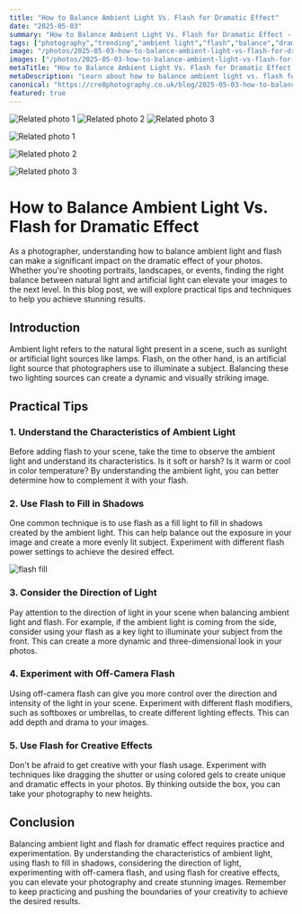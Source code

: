 ```yaml
---
title: "How to Balance Ambient Light Vs. Flash for Dramatic Effect"
date: "2025-05-03"
summary: "How to Balance Ambient Light Vs. Flash for Dramatic Effect - A trending topic in photography."
tags: ["photography","trending","ambient light","flash","balance","dramatic effect","fill light","off-camera flash","creative effects","direction of light","lighting sources"]
image: "/photos/2025-05-03-how-to-balance-ambient-light-vs-flash-for-dramatic-effect-1.jpg"
images: ["/photos/2025-05-03-how-to-balance-ambient-light-vs-flash-for-dramatic-effect-1.jpg","/photos/2025-05-03-how-to-balance-ambient-light-vs-flash-for-dramatic-effect-2.jpg","/photos/2025-05-03-how-to-balance-ambient-light-vs-flash-for-dramatic-effect-3.jpg"]
metaTitle: "How to Balance Ambient Light Vs. Flash for Dramatic Effect | cre8 Photography"
metaDescription: "Learn about how to balance ambient light vs. flash for dramatic effect in photography with practical tips and insights."
canonical: "https://cre8photography.co.uk/blog/2025-05-03-how-to-balance-ambient-light-vs-flash-for-dramatic-effect"
featured: true
---
```


<!-- Gallery as HTML -->

<div class="grid grid-cols-1 sm:grid-cols-2 md:grid-cols-3 gap-4">
  <img src="/photos/2025-05-03-how-to-balance-ambient-light-vs-flash-for-dramatic-effect-1.jpg" alt="Related photo 1" class="w-full rounded-lg" />
<img src="/photos/2025-05-03-how-to-balance-ambient-light-vs-flash-for-dramatic-effect-2.jpg" alt="Related photo 2" class="w-full rounded-lg" />
<img src="/photos/2025-05-03-how-to-balance-ambient-light-vs-flash-for-dramatic-effect-3.jpg" alt="Related photo 3" class="w-full rounded-lg" />
</div>


<!-- Gallery as Markdown -->
![Related photo 1](/photos/2025-05-03-how-to-balance-ambient-light-vs-flash-for-dramatic-effect-1.jpg)


![Related photo 2](/photos/2025-05-03-how-to-balance-ambient-light-vs-flash-for-dramatic-effect-2.jpg)


![Related photo 3](/photos/2025-05-03-how-to-balance-ambient-light-vs-flash-for-dramatic-effect-3.jpg)



# How to Balance Ambient Light Vs. Flash for Dramatic Effect

As a photographer, understanding how to balance ambient light and flash can make a significant impact on the dramatic effect of your photos. Whether you're shooting portraits, landscapes, or events, finding the right balance between natural light and artificial light can elevate your images to the next level. In this blog post, we will explore practical tips and techniques to help you achieve stunning results.

## Introduction

Ambient light refers to the natural light present in a scene, such as sunlight or artificial light sources like lamps. Flash, on the other hand, is an artificial light source that photographers use to illuminate a subject. Balancing these two lighting sources can create a dynamic and visually striking image.

## Practical Tips

### 1. Understand the Characteristics of Ambient Light

Before adding flash to your scene, take the time to observe the ambient light and understand its characteristics. Is it soft or harsh? Is it warm or cool in color temperature? By understanding the ambient light, you can better determine how to complement it with your flash.

### 2. Use Flash to Fill in Shadows

One common technique is to use flash as a fill light to fill in shadows created by the ambient light. This can help balance out the exposure in your image and create a more evenly lit subject. Experiment with different flash power settings to achieve the desired effect.

![flash fill](/path/to/image)

### 3. Consider the Direction of Light

Pay attention to the direction of light in your scene when balancing ambient light and flash. For example, if the ambient light is coming from the side, consider using your flash as a key light to illuminate your subject from the front. This can create a more dynamic and three-dimensional look in your photos.

### 4. Experiment with Off-Camera Flash

Using off-camera flash can give you more control over the direction and intensity of the light in your scene. Experiment with different flash modifiers, such as softboxes or umbrellas, to create different lighting effects. This can add depth and drama to your images.

### 5. Use Flash for Creative Effects

Don't be afraid to get creative with your flash usage. Experiment with techniques like dragging the shutter or using colored gels to create unique and dramatic effects in your photos. By thinking outside the box, you can take your photography to new heights.

## Conclusion

Balancing ambient light and flash for dramatic effect requires practice and experimentation. By understanding the characteristics of ambient light, using flash to fill in shadows, considering the direction of light, experimenting with off-camera flash, and using flash for creative effects, you can elevate your photography and create stunning images. Remember to keep practicing and pushing the boundaries of your creativity to achieve the desired results.

